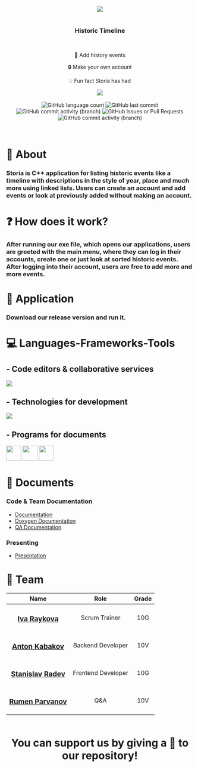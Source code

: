 <p align="center">
    <img src="https://cdn.discordapp.com/attachments/593166319138897923/1353824011242442802/storiaBanner.jpg?ex=67e30e5d&is=67e1bcdd&hm=acbcd632c22b816ccb7b99050fcbd5235bb1a60786be91a268b6b8b020acc7a8&">
</p>

<p align="center">
    <img width="1920" height="3" src="https://cdn.discordapp.com/attachments/593166319138897923/1353828311981363230/Rectangle_1.png?ex=67e3125e&is=67e1c0de&hm=65615d48b0a8e3ab8789a113a1236acc0c2a4eb66b1e7bf882c0cf88ef2f4065&"/>
</p>

<h3 align="center">Historic Timeline</h3>
</br>

<div align="center">
    <p>📜 Add history events</p>
    <p>🔒 Make your own account</p>
    <p>💡 Fun fact Storia has had </p>
      <img align="center" src="https://api.visitorbadge.io/api/visitors?path=https%3A%2F%2Fgithub.com%2Fcodingburgas%2F10linked-list-sprint-project-storia&label=Visitors&labelColor=%2326215e&countColor=%231c1844&labelStyle=upper">
</div>
</br>
<div align="center">
  <img alt="GitHub language count" src="https://img.shields.io/github/languages/count/codingburgas/linked-list-sprint-project-storia">
  <img alt="GitHub last commit" src="https://img.shields.io/github/last-commit/codingburgas/linked-list-sprint-project-storia">
  <img alt="GitHub commit activity (branch)" src="https://img.shields.io/github/commit-activity/w/codingburgas/linked-list-sprint-project-storia">
  <img alt="GitHub Issues or Pull Requests" src="https://img.shields.io/github/issues-closed-raw/codingburgas/linked-list-sprint-project-storia">
  <img alt="GitHub commit activity (branch)" src="https://img.shields.io/github/commit-activity/t/codingburgas/linked-list-sprint-project-storia">
</div>
<br>
<p align="center">
    <img width="1920" height="3" src="https://cdn.discordapp.com/attachments/593166319138897923/1353828311981363230/Rectangle_1.png?ex=67e3125e&is=67e1c0de&hm=65615d48b0a8e3ab8789a113a1236acc0c2a4eb66b1e7bf882c0cf88ef2f4065&"/>
</p>

# 🏰 About
### Storia is C++ application for listing historic events like a timeline with descriptions in the style of year, place and much more using linked lists. Users can create an account and add events or look at previously added without making an account.

# ❓ How does it work?
### After running our exe file, which opens our applications, users are greeted with the main menu, where they can log in their accounts, create one or just look at sorted historic events. After logging into their account, users are free to add more and more events.

# 🔌 Application
### Download our release version and run it.

# 💻 Languages-Frameworks-Tools
## - Code editors & collaborative services
<div align="left">
  <img src="https://skillicons.dev/icons?i=visualstudio"/>
</div>

## - Technologies for development
<div align="left">
    <img src="https://skillicons.dev/icons?i=git,github,cpp"/>
</div>

## - Programs for documents
<div align="left">
  <img width="40" height="40" src="https://images-wixmp-ed30a86b8c4ca887773594c2.wixmp.com/i/6ac1857f-f453-48fa-b3b9-4033de693b17/dbd0jys-fde5ad33-8c95-4dea-83fc-56c72aea2eb1.png">
  <img width="40" height="40" src="https://mailmeteor.com/logos/assets/PNG/Microsoft_Office_Word_Logo_512px.png">
  <img width="40" height="40" src="https://mailmeteor.com/logos/assets/PNG/Microsoft_Office_PowerPoint_Logo_512px.png">  
</div>

# 📁 Documents
### Code & Team Documentation
  - [Documentation]()
  - [Doxygen Documentation]()
  - [QA Documentation]()

### Presenting
  - [Presentation](https://codingburgas-my.sharepoint.com/:p:/g/personal/idraykova22_codingburgas_bg/EaI02WHhRhtHlts7C_bQEx4B-lro4sRRGypcLrA62b-gIg?e=pXLeGC)

# 👥 Team

| Name | Role | Grade |
| :---:   | :---: | :---: |
|  <h3><a href = "https://github.com/IDRaykova22">Iva Raykova</a></h3> | Scrum Trainer | 10G |
| <h3><a href = "https://github.com/ATKabakov22">Anton Kabakov</a></h3> | Backend Developer | 10V |
| <h3><a href = "https://github.com/SNRadev22">Stanislav Radev</a></h3> |  Frontend Developer  | 10G |
| <h3><a href = "https://github.com/RVParvanov22">Rumen Parvanov</a></h3> |  Q&A  | 10V |

<p align="center">
    <img width="1920" height="3" src="https://cdn.discordapp.com/attachments/593166319138897923/1353828311981363230/Rectangle_1.png?ex=67e3125e&is=67e1c0de&hm=65615d48b0a8e3ab8789a113a1236acc0c2a4eb66b1e7bf882c0cf88ef2f4065&"/>
</p>

<h1 align="center">
 You can support us by giving a 🍎 to our repository!
</h1>
